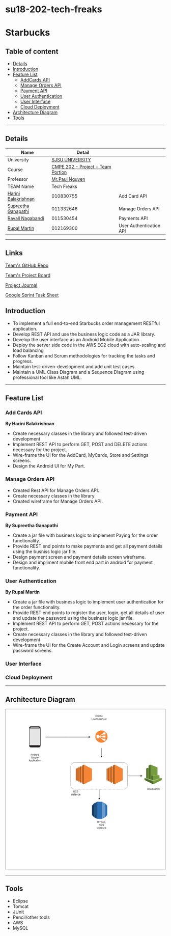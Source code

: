 # su18-202-tech-freaks

# Starbucks

## Table of content

- [Details](#details)
- [Introduction](#introduction)
- [Feature List](#feature-list)
    - [AddCards API](#addcards-api)
    - [Manage Orders API](#manage-orders-api)
    - [Payment API](#payment-api)
    - [User Authentication](#user-authentication)
    - [User Interface](#user-interface)
    - [Cloud Deployment](#cloud-deployment)
- [Architecture Diagram](#architecture-diagram)
- [Tools](#tools)

----

## Details

|Name | Detail| |
|---|---|---|
| University | [SJSU UNIVERSITY]( http://www.sjsu.edu/) |
| Course | [CMPE 202 - Project - Team Portion](https://sjsu.instructure.com/courses/1262771/assignments/4720318)|
|Professor| [Mr.Paul Nguyen](paul.nguyen@sjsu.edu) |
| TEAM Name | Tech Freaks |
|     [Harini Balakrishnan](https://www.linkedin.com/in/harini-balakrishnan/)  | 010830755  |  Add Card API
|     [Supreetha Ganapathi](supreetha.ganapathi@sjsu.edu )    | 011332646| Manage Orders API
|     [Ravali Nagabandi](ravali.nagabandi@sjsu.edu )     |011530454 | Payments API
|     [Rupal Martin](rupal.martin@sjsu.edu )     | 012169300 |User Authentication API

----


## Links
[Team's GitHub Repo](https://github.com/nguyensjsu/su18-202-tech-freaks)

[Team's Project Board](https://github.com/nguyensjsu/su18-202-tech-freaks/tree/master/StarbucksApp)

[Project Journal](https://github.com/nguyensjsu/su18-202-tech-freaks/tree/master/Project-Journal)

[Google Sprint Task Sheet](https://docs.google.com/spreadsheets/d/1DHKUhauHKrLk8ypkR21KtiweimVdh4xelrKpuAAUN80/edit#gid=0)


## Introduction
 - To implement a full end-to-end Starbucks order management RESTful application.
 - Develop REST API and use the business logic code as a JAR library.
 - Develop the user interface as an Android Mobile Application.
 - Deploy the server side code in the AWS EC2 cloud with auto-scaling and load balancing
 - Follow Kanban and Scrum methodologies for tracking the tasks and progress.
 - Maintain test-driven-development and add unit test cases.
 - Maintain a UML Class Diagram and a Sequence Diagram using professional tool like Astah UML.

-----

## Feature List

### Add Cards API

**By Harini Balakrishnan**

- Create necessary classes in the library and followed test-driven development
- Implement REST API to perform GET, POST and DELETE actions necessary for the project.
- Wire-frame the UI for the AddCard, MyCards, Store and Settings screens.
- Design the Android UI for My Part.

### Manage Orders API
- Created Rest API for Manage Orders API.
- Create necessary classes in the library
- Created wireframe for Manage Orders API.

### Payment API
**By Supreetha Ganapathi**

- Create a jar file with business logic to implement Paying for the order functionality.
- Provide REST end points to make paymenta and get all payment details using the busniss logic jar file.
- Design payment screen and payment details screen wireframe.
- Design and impliment mobile front end part in android for payment functionality.

### User Authentication

**By Rupal Martin**
- Create a jar file with business logic to implement user authentication for the order functionality.
- Provide REST end points to register the user, login, get all details of user and update the password using the business logic jar file.
- Implement REST API to perform GET, POST actions necessary for the project.
- Create necessary classes in the library and followed test-driven development
- Wire-frame the UI for the Create Account and Login screens and update password screens.


### User Interface
### Cloud Deployment

----

## Architecture Diagram
![alt text](https://github.com/nguyensjsu/su18-202-tech-freaks/blob/master/Architecure-Diagrams/Deployment%20Architecure.png)

----
## Tools

- Eclipse
- Tomcat
- JUnit
- Pencil/other tools
- AWS
- MySQL
